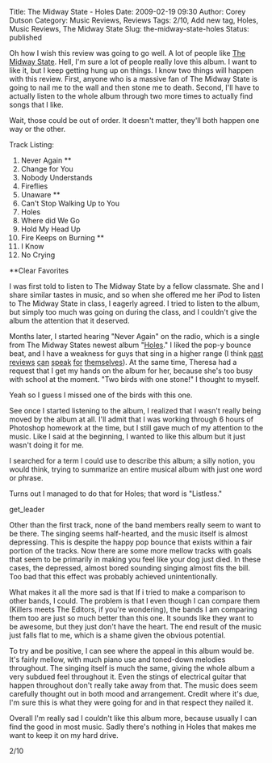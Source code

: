 Title: The Midway State - Holes
Date: 2009-02-19 09:30
Author: Corey Dutson
Category: Music Reviews, Reviews
Tags: 2/10, Add new tag, Holes, Music Reviews, The Midway State
Slug: the-midway-state-holes
Status: published

Oh how I wish this review was going to go well. A lot of people like
[The Midway State](http://www.themidwaystate.com/ "The Midway State").
Hell, I'm sure a lot of people really love this album. I want to like
it, but I keep getting hung up on things. I know two things will happen
with this review. First, anyone who is a massive fan of The Midway State
is going to nail me to the wall and then stone me to death. Second, I'll
have to actually listen to the whole album through two more times to
actually find songs that I like.

Wait, those could be out of order. It doesn't matter, they'll both
happen one way or the other.<!-- PELICAN_END_SUMMARY -->

<div class="albumCover">

</div>

<span class="trackListing">Track Listing:</span>

1.  Never Again \*\*
2.  Change for You
3.  Nobody Understands
4.  Fireflies
5.  Unaware \*\*
6.  Can't Stop Walking Up to You
7.  Holes
8.  Where did We Go
9.  Hold My Head Up
10. Fire Keeps on Burning \*\*
11. I Know
12. No Crying

\*\*Clear Favorites

I was first told to listen to The Midway State by a fellow classmate.
She and I share similar tastes in music, and so when she offered me her
iPod to listen to The Midway State in class, I eagerly agreed. I tried
to listen to the album, but simply too much was going on during the
class, and I couldn't give the album the attention that it deserved.

Months later, I started hearing "Never Again" on the radio, which is a
single from The Midway States newest album
"[Holes](http://www.amazon.ca/Holes-Midway-State/dp/B001BKKBGQ/ref=pd_bbs_sr_1?ie=UTF8&s=music&qid=1234924777&sr=8-1 "Amazon.ca: The Midway State - Holes")."
I liked the pop-y bounce beat, and I have a weakness for guys that sing
in a higher range (I think
[past](/2008/01/09/abandoned-pools-armed-to-the-teeth/ "Corey Dutson: Review: Abandoned Pools - Armed to the Teeth")
[reviews](/2008/12/08/butch-walker-sycamore-meadows/ "Corey Dutson: Review: Butch Walker - Sycamore Meadows")
[can](/2008/08/28/roark-break-of-day/ "Corey Dutson: Review: Roark - Break of Day")
[speak](/2008/08/07/coldplay-viva-la-vida/ "Corey Dutson: Review: Coldplay - Viva la Vida")
[for](/2008/05/19/motion-city-soundtrack-even-if-it-kills-me/ "Corey Dutson: Review: Motion City Soundtrack - Even if it Kills Me")
[themselves](/2008/03/31/bens-brother-beta-male-fairytales/ "Corey Dutson: Review: Ben's Brother - Beta Male Fairytales")).
At the same time, Theresa had a request that I get my hands on the album
for her, because she's too busy with school at the moment. "Two birds
with one stone!" I thought to myself.

Yeah so I guess I missed one of the birds with this one.

See once I started listening to the album, I realized that I wasn't
really being moved by the album at all. I'll admit that I was working
through 6 hours of Photoshop homework at the time, but I still gave much
of my attention to the music. Like I said at the beginning, I wanted to
like this album but it just wasn't doing it for me.

I searched for a term I could use to describe this album; a silly
notion, you would think, trying to summarize an entire musical album
with just one word or phrase.

Turns out I managed to do that for Holes; that word is "Listless."

get\_leader

Other than the first track, none of the band members really seem to want
to be there. The singing seems half-hearted, and the music itself is
almost depressing. This is despite the happy pop bounce that exists
within a fair portion of the tracks. Now there are some more mellow
tracks with goals that seem to be primarily in making you feel like your
dog just died. In these cases, the depressed, almost bored sounding
singing almost fits the bill. Too bad that this effect was probably
achieved unintentionally.

What makes it all the more sad is that If i tried to make a comparison
to other bands, I could. The problem is that I even though I can compare
them (Killers meets The Editors, if you're wondering), the bands I am
comparing them too are just so much better than this one. It sounds like
they want to be awesome, but they just don't have the heart. The end
result of the music just falls flat to me, which is a shame given the
obvious potential.

To try and be positive, I can see where the appeal in this album would
be. It's fairly mellow, with much piano use and toned-down melodies
throughout. The singing itself is much the same, giving the whole album
a very subdued feel throughout it. Even the stings of electrical guitar
that happen throughout don't really take away from that. The music does
seem carefully thought out in both mood and arrangement. Credit where
it's due, I'm sure this is what they were going for and in that respect
they nailed it.

Overall I'm really sad I couldn't like this album more, because usually
I can find the good in most music. Sadly there's nothing in Holes that
makes me want to keep it on my hard drive.

2/10
